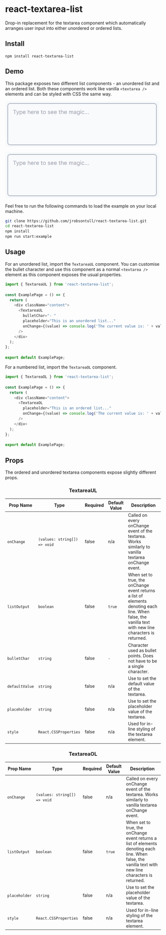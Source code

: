 # react-textarea-list

Drop-in replacement for the textarea component which automatically arranges user input into either unordered or ordered lists.

## Install

`npm install react-textarea-list`

## Demo

This package exposes two different list components - an unordered list and an ordered list. Both these components work like vanilla `<textarea />` elements and can be styled with CSS the same way.

![](.images/textarea_ul.gif)

![](.images/textarea_ol.gif)

Feel free to run the following commands to load the example on your local machine.

```bash
git clone https://github.com/jrobsontull/react-textarea-list.git
cd react-textarea-list
npm install
npm run start:example
```

## Usage

For an unordered list, import the `TextareaUL` component. You can customise the bullet character and use this component as a normal `<textarea />` element as this component exposes the usual properties.

```javascript
import { TextareaUL } from 'react-textarea-list';

const ExamplePage = () => {
  return (
    <div className="content">
      <TextareaUL
        bulletChar="- "
        placeholder="This is an unordered list..."
        onChange={(value) => console.log('The current value is: ' + value)}
      />
    </div>
  );
};

export default ExamplePage;
```

For a numbered list, import the `TextareaOL` component.

```javascript
import { TextareaOL } from 'react-textarea-list';

const ExamplePage = () => {
  return (
    <div className="content">
      <TextareaOL
        placeholder="This is an ordered list..."
        onChange={(value) => console.log('The current value is: ' + value)}
      />
    </div>
  );
};

export default ExamplePage;
```

## Props

The ordered and unordered textarea components expose slightly different props.

<h3 align="center" >TextareaUL</h3>

| Prop Name      | Type                         | Required | Default Value | Description                                                                                                                                            |
| -------------- | ---------------------------- | -------- | ------------- | ------------------------------------------------------------------------------------------------------------------------------------------------------ |
| `onChange`     | `(values: string[]) => void` | false    | n/a           | Called on every onChange event of the textarea. Works similarly to vanilla textarea onChange event.                                                    |
| `listOutput`   | `boolean`                    | false    | `true`        | When set to true, the onChange event returns a list of elements denoting each line. When false, the vanilla text with new line characters is returned. |
| `bulletChar`   | `string`                     | false    | `-`           | Character used as bullet points. Does not have to be a single character.                                                                               |
| `defaultValue` | `string`                     | false    | n/a           | Use to set the default value of the textarea.                                                                                                          |
| `placeholder`  | `string`                     | false    | n/a           | Use to set the placeholder value of the textarea.                                                                                                      |
| `style`        | `React.CSSProperties`        | false    | n/a           | Used for in-line styling of the textarea element.                                                                                                      |

<h3 align="center" >TextareaOL</h3>

| Prop Name     | Type                         | Required | Default Value | Description                                                                                                                                            |
| ------------- | ---------------------------- | -------- | ------------- | ------------------------------------------------------------------------------------------------------------------------------------------------------ |
| `onChange`    | `(values: string[]) => void` | false    | n/a           | Called on every onChange event of the textarea. Works similarly to vanilla textarea onChange event.                                                    |
| `listOutput`  | `boolean`                    | false    | `true`        | When set to true, the onChange event returns a list of elements denoting each line. When false, the vanilla text with new line characters is returned. |
| `placeholder` | `string`                     | false    | n/a           | Use to set the placeholder value of the textarea.                                                                                                      |
| `style`       | `React.CSSProperties`        | false    | n/a           | Used for in-line styling of the textarea element.                                                                                                      |
